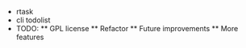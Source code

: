 * rtask
* cli todolist
* TODO:
** GPL license
** Refactor
** Future improvements
** More features
  
